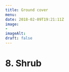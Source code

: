```yaml
---
title: Ground cover
menu: 
date: 2018-02-09T19:21:11Z
image: 
- 
imageAlt: 
draft: false
---
```


# 8. Shrub
